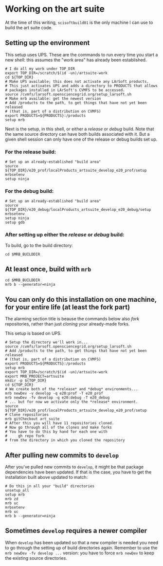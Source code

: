 # Working on the art suite

At the time of this writing, `scisoftbuild01` is the only machine I can use to build the art suite code.

## Setting up the environment

This setup uses UPS.
These are the commands to run every time you start a new shell: this assumes the "work area" has already been established.

    # I do all my work under TOP_DIR
    export TOP_DIR=/scratch/$(id -un)/artsuite-work
    cd ${TOP_DIR}
    # Make UPS available; this does not activate any LArSoft products.
    # This just activates UPS and adds a directory to PRODUCTS that allows
    # packages installed in LArSoft's CVMFS to be accessed.
    source /cvmfs/larsoft.opensciencegrid.org/setup_larsoft.sh
    # Make mrb available: get the newest version
    # Add /products to the path, to get things that have not yet been released
    # (that is, part of a distribution on CVMFS)
    export PRODUCTS=${PRODUCTS}:/products
    setup mrb

Next is the setup, in this shell, or either a *release* or *debug* build.
Note that the same source directory can have both builds associated with it.
But a given shell session can only have one of the release or debug builds set up.

### For the release build:

    # Set up an already-established "build area"
    source ${TOP_DIR}/e20_prof/localProducts_artsuite_develop_e20_prof/setup
    mrbsetenv
    setup ninja

### For the debug build:

    # Set up an already-established "build area"
    source ${TOP_DIR}/e20_debug/localProducts_artsuite_develop_e20_debug/setup
    mrbsetenv
    setup ninja
    setup gdb

### After setting up either the *release* or *debug* build:

To build, go to the build directory:

    cd $MRB_BUILDDIR

## At least once, build with `mrb`

    cd $MRB_BUILDDIR
    mrb b --generator=ninja

## You can only do this installation on one machine, for your entire life (at least the fork part)

The alarming section title is beause the commands below also *fork* repositories, rather than just *cloning* your already-made forks.

This setup is based on UPS.

    # Setup the directory we'll work in...
    source /cvmfs/larsoft.opensciencegrid.org/setup_larsoft.sh
    # Add /products to the path, to get things that have not yet been released
    # (that is, part of a distribution on CVMFS)
    export PRODUCTS=${PRODUCTS}:/products
    setup mrb
    export TOP_DIR=/scratch/$(id -un)/artsuite-work
    export MRB_PROJECT=artsuite
    mkdir -p ${TOP_DIR}
    cd ${TOP_DIR}
    # We create both of the *release* and *debug* environments...
    mrb newDev -v develop -q e20:prof -T e20_prof
    mrb newDev -fv develop -q e20:debug -T e20_debug
    # ... but for now we activate only the *release* environment.
    source ${TOP_DIR}/e20_prof/localProducts_artsuite_develop_e20_prof/setup
    # Clone repositories
    mrb gitCheckout art_suite
    # After this you will have 11 repositories cloned.
    # Now go through all of the clones and make forks
    # You have to do this by hand for each one with
    #     gh repo fork
    # from the directory in which you cloned the repository

## After pulling new commits to `develop`

After you've pulled new commits to `develop`, it might be that package dependencies have been updated.
If that is the case, you have to get the installation built above updated to match:

    # Do this in all your "build" directories
    unsetup_all
    setup mrb
    mrb zd
    mrb uc
    mrbsetenv
    mrb uc
    mrb b --generator=ninja

## Sometimes `develop` requires a newer compiler

When `develop` has been updated so that a new compiler is needed you need to go through the setting up of build directories again.
Remember to use the `mrb newDev -fv develop ...` version: you have to force `mrb newDev` to keep the existing source directories.
